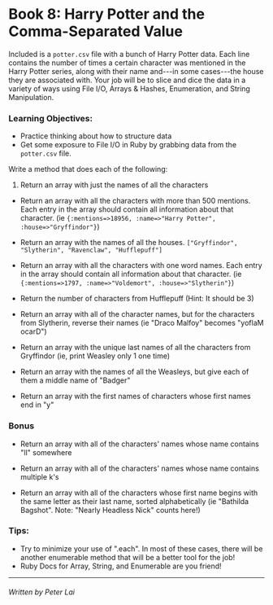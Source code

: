 # Book 8: Harry Potter and the Comma-Separated Value

Included is a `potter.csv` file with a bunch of Harry Potter data. Each line contains the number of times a certain character was mentioned in the Harry Potter series, along with their name and---in some cases---the house they are associated with. Your job will be to slice and dice the data in a variety of ways using File I/O, Arrays & Hashes, Enumeration, and String Manipulation.

### Learning Objectives:

* Practice thinking about how to structure data
* Get some exposure to File I/O in Ruby by grabbing data from the `potter.csv` file.

Write a method that does each of the following:

1. Return an array with just the names of all the characters

* Return an array with all the characters with more than 500 mentions. Each entry in the array should contain all information about that character. (ie `{:mentions=>18956, :name=>"Harry Potter", :house=>"Gryffindor"}`)

* Return an array with the names of all the houses. `["Gryffindor", "Slytherin", "Ravenclaw", "Hufflepuff"]`

* Return an array with all the characters with one word names. Each entry in the array should contain all information about that character. (ie `{:mentions=>1797, :name=>"Voldemort", :house=>"Slytherin"}`)

* Return the number of characters from Hufflepuff (Hint: It should be 3)

* Return an array with all of the character names, but for the characters from Slytherin, reverse their names (ie "Draco Malfoy" becomes "yoflaM ocarD")

* Return an array with the unique last names of all the characters from Gryffindor (ie, print Weasley only 1 one time)

* Return an array with the names of all the Weasleys, but give each of them a middle name of "Badger"

* Return an array with the first names of characters whose first names end in "y"

### Bonus

* Return an array with all of the characters' names whose name contains "ll" somewhere

* Return an array with all of the characters' names whose name contains multiple k's

* Return an array with all of the characters whose first name begins with the same letter as their last name, sorted alphabetically (ie "Bathilda Bagshot". Note: "Nearly Headless Nick" counts here!)

### Tips:
* Try to minimize your use of ".each". In most of these cases, there will be another enumerable method that will be a better tool for the job!
* Ruby Docs for Array, String, and Enumerable are you friend!

---
###### Written by Peter Lai
